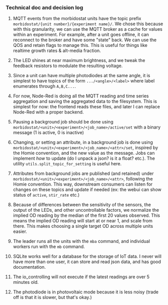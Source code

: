 ### Technical doc and decision log

1. MQTT events from the morbidostat units have the topic prefix `morbidostat/{unit number}/{experiment name}/`. We chose this because with this granularity, we can use the MQTT broker as a cache for values within an experiment. For example, after a unit goes offline, it can reconnect to the broker and have some "state" back. We can use the QOS and retain flags to manage this. This is useful for things like realtime growth rates & alt-media fraction.

2. The LED shines at near maximum brightness, and we tweak the feedback resistors to modulate the resulting voltage.

3. Since a unit can have multiple photodiodes at the same angle, it is simplest to have topics of the form `.../<angle>/<label>` where label enumerates through `A,B,C...`.

4. For now, Node-Red is doing all the MQTT reading and time series aggregation and saving the aggregated data to the filesystem. This is simplest for now: the frontend reads these files, and later I can replace Node-Red with a proper backend.

5. Pausing a background job should be done using `morbidostat/<unit>/<experiment>/<job_name>/active/set` with a binary message (1 is active, 0 is inactive)

6. Changing, or setting an attribute, in a background job is done using `morbidostat/<unit>/<experiment>/<job_name>/<attr>/set`, inspired by the Homie convention, and the new value as the message. Jobs can implement _how_ to update (do I unpack a json? is it a float? etc.). The utility `utils.split_topic_for_setting` is useful here.

7. Attributes from background jobs are published (and retained) under `morbidostat/<unit>/<experiment>/<job_name>/<attr>`, following the Homie convention. This way, downstream consumers can listen for changes on these topics and update if needed (ex: the webui can show status of `active`, `stir_rate` etc.)

7. Because of differences between the sensitivity of the sensors, the output of the LEDs, and other uncontrollable factors, we normalize the implied OD reading by the median of the first 20 values observed. This means the implied OD reading will start at or near 1, and scale from there. This makes choosing a single target OD across multiple units easier.

8. The leader runs all the units with the `mba` command, and individual workers run with the `mb` command.

9. SQLite works well for a database for the storage of IoT data. I never will have more than one user, it can store and read json data, and has good documentation.

10. The io_controlling will not execute if the latest readings are over 5 minutes old.

11. The photodiode is in photovoltaic mode because it is less noisy (trade off is that it is slower, but that's okay.)
